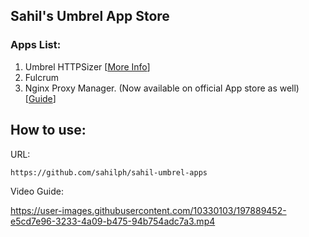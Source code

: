 ## Sahil's Umbrel App Store

### Apps List:

1. Umbrel HTTPSizer [[More Info](https://github.com/sahilph/umbrel-HTTPSizer)]
2. Fulcrum
3. Nginx Proxy Manager. (Now available on official App store as well) [[Guide](https://github.com/sahilph/sahil-umbrel-apps/wiki/How-to-use-Nginx-Proxy-Manager-on-your-Umbrel)]


## How to use:

URL: 
```
https://github.com/sahilph/sahil-umbrel-apps
```

Video Guide:

https://user-images.githubusercontent.com/10330103/197889452-e5cd7e96-3233-4a09-b475-94b754adc7a3.mp4
